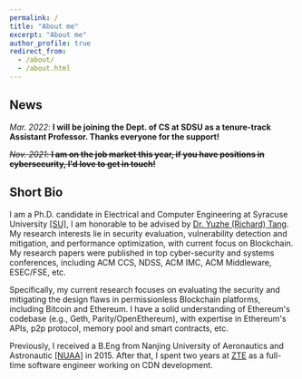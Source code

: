```yaml
---
permalink: /
title: "About me"
excerpt: "About me"
author_profile: true
redirect_from: 
  - /about/
  - /about.html
---
```


News
----
*Mar. 2022*: **I will be joining the Dept. of CS at SDSU as a tenure-track Assistant Professor. Thanks everyone for the support!** 
  
~~*Nov. 2021*: **I am on the job market this year, if you have positions in cybersecurity, I'd love to get in touch!**~~


Short Bio
----
I am a Ph.D. candidate in Electrical and Computer Engineering at Syracuse University [[SU]](http://eng-cs.syr.edu/our-departments/electrical-engineering-and-computer-science), I am honorable to be advised by [Dr. Yuzhe (Richard) Tang](http://tristartom.github.io/). My research interests lie in security evaluation, vulnerability detection and mitigation, and performance optimization, with current focus on Blockchain. My research papers were published in top cyber-security and systems conferences, including ACM CCS, NDSS, ACM IMC, ACM Middleware, ESEC/FSE, etc.

Specifically, my current research focuses on evaluating the security and mitigating the design flaws in permissionless Blockchain platforms, including Bitcoin and Ethereum. I have a solid understanding of Ethereum's codebase (e.g., Geth, Parity/OpenEthereum), with expertise in Ethereum's APIs, p2p protocol, memory pool and smart contracts, etc. 

Previously, I received a B.Eng from Nanjing University of Aeronautics and Astronautic [[NUAA]](http://www.nuaa.edu.cn) in 2015. After that, I spent two years at [ZTE](http://www.zte.com.cn/global/) as a full-time software engineer working on CDN development.
